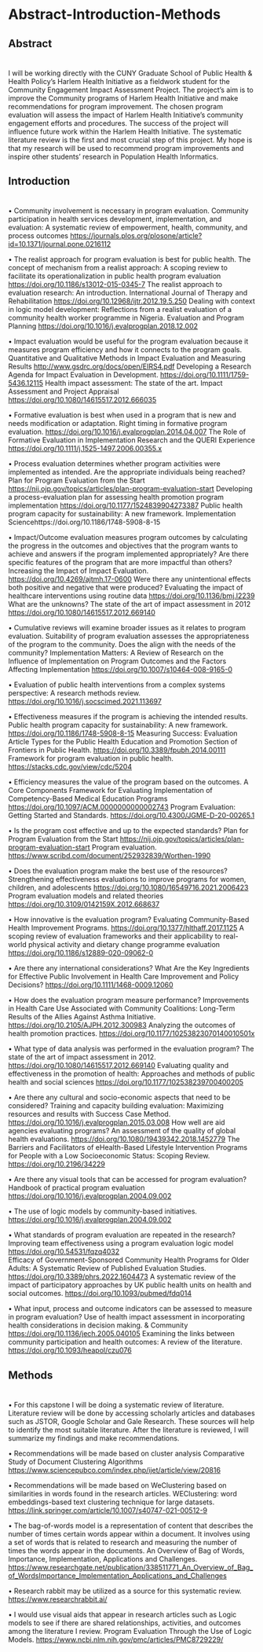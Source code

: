 # Abstract-Introduction-Methods

## Abstract
#
I will be working directly with the CUNY Graduate School of Public Health & Health Policy’s Harlem Health Initiative as a fieldwork student for the Community Engagement Impact Assessment Project. The project’s aim is to improve the Community programs of Harlem Health Initiative and make recommendations for program improvement. The chosen program evaluation will assess the impact of Harlem Health Initiative’s community engagement efforts and procedures. The success of the project will influence future work within the Harlem Health Initiative. The systematic literature review is the first and most crucial step of this project. My hope is that my research will be used to recommend program improvements and inspire other students’ research in Population Health Informatics. 

## Introduction
#
•	Community involvement is necessary in program evaluation. Community participation in health services development, implementation, and evaluation: A systematic review of empowerment, health, community, and process outcomes 
https://journals.plos.org/plosone/article?id=10.1371/journal.pone.0216112

•	The realist approach for program evaluation is best for public health. The concept of mechanism from a realist approach: A scoping review to facilitate its operationalization in public health program evaluation https://doi.org/10.1186/s13012-015-0345-7   The realist approach to evaluation research: An introduction. International Journal of Therapy and Rehabilitation  https://doi.org/10.12968/ijtr.2012.19.5.250  Dealing with context in logic model development: Reflections from a realist evaluation of a community health worker programme in Nigeria. Evaluation and Program Planning  https://doi.org/10.1016/j.evalprogplan.2018.12.002

•	Impact evaluation would be useful for the program evaluation because it measures program efficiency and how it connects to the program goals. Quantitative and Qualitative Methods in Impact Evaluation and Measuring Results  http://www.gsdrc.org/docs/open/EIRS4.pdf   Developing a Research Agenda for Impact Evaluation in Development. https://doi.org/10.1111/1759-5436.12115  Health impact assessment: The state of the art. Impact Assessment and Project Appraisal https://doi.org/10.1080/14615517.2012.666035


•	Formative evaluation is best when used in a program that is new and needs modification or adaptation. Right timing in formative program evaluation. https://doi.org/10.1016/j.evalprogplan.2014.04.007  The Role of Formative Evaluation in Implementation Research and the QUERI Experience https://doi.org/10.1111/j.1525-1497.2006.00355.x

•	Process evaluation determines whether program activities were implemented as intended. Are the appropriate individuals being reached? Plan for Program Evaluation from the Start  https://nij.ojp.gov/topics/articles/plan-program-evaluation-start   Developing a process-evaluation plan for assessing health promotion program implementation https://doi.org/10.1177/1524839904273387   Public health program capacity for sustainability: A new framework. Implementation Sciencehttps://doi.org/10.1186/1748-5908-8-15

•	Impact/Outcome evaluation measures program outcomes by calculating the progress in the outcomes and objectives that the program wants to achieve and answers if the program implemented appropriately? Are there specific features of the program that are more impactful than others? Increasing the Impact of Impact Evaluation. https://doi.org/10.4269/ajtmh.17-0600    Were there any unintentional effects both positive and negative that were produced? Evaluating the impact of healthcare interventions using routine data https://doi.org/10.1136/bmj.l2239   What are the unknowns? The state of the art of impact assessment in 2012 https://doi.org/10.1080/14615517.2012.669140


•	Cumulative reviews will examine broader issues as it relates to program evaluation. Suitability of program evaluation assesses the appropriateness of the program to the community. Does the align with the needs of the community? Implementation Matters: A Review of Research on the Influence of Implementation on Program Outcomes and the Factors Affecting Implementation https://doi.org/10.1007/s10464-008-9165-0

•	Evaluation of public health interventions from a complex systems perspective: A research methods review. https://doi.org/10.1016/j.socscimed.2021.113697

•	Effectiveness measures if the program is achieving the intended results. Public health program capacity for sustainability: A new framework. https://doi.org/10.1186/1748-5908-8-15   Measuring Success: Evaluation Article Types for the Public Health Education and Promotion Section of Frontiers in Public Health. https://doi.org/10.3389/fpubh.2014.00111  Framework for program evaluation in public health. https://stacks.cdc.gov/view/cdc/5204 


•	Efficiency measures the value of the program based on the outcomes. A Core Components Framework for Evaluating Implementation of Competency-Based Medical Education Programs https://doi.org/10.1097/ACM.0000000000002743
 Program Evaluation: Getting Started and Standards. https://doi.org/10.4300/JGME-D-20-00265.1

•	Is the program cost effective and up to the expected standards? Plan for Program Evaluation from the Start https://nij.ojp.gov/topics/articles/plan-program-evaluation-start   Program evaluation. https://www.scribd.com/document/252932839/Worthen-1990

•	Does the evaluation program make the best use of the resources? Strengthening effectiveness evaluations to improve programs for women, children, and adolescents https://doi.org/10.1080/16549716.2021.2006423  Program evaluation models and related theories https://doi.org/10.3109/0142159X.2012.668637

•	How innovative is the evaluation program? Evaluating Community-Based Health Improvement Programs. https://doi.org/10.1377/hlthaff.2017.1125    A scoping review of evaluation frameworks and their applicability to real-world physical activity and dietary change programme evaluation  https://doi.org/10.1186/s12889-020-09062-0


•	Are there any international considerations? What Are the Key Ingredients for Effective Public Involvement in Health Care Improvement and Policy Decisions? https://doi.org/10.1111/1468-0009.12060

•	How does the evaluation program measure performance? Improvements in Health Care Use Associated with Community Coalitions: Long-Term Results of the Allies Against Asthma Initiative. https://doi.org/10.2105/AJPH.2012.300983 Analyzing the outcomes of health promotion practices. https://doi.org/10.1177/10253823070140010501x

•	What type of data analysis was performed in the evaluation program? The state of the art of impact assessment in 2012. https://doi.org/10.1080/14615517.2012.669140   Evaluating quality and effectiveness in the promotion of health: Approaches and methods of public health and social sciences https://doi.org/10.1177/102538239700400205


•	Are there any cultural and socio-economic aspects that need to be considered? Training and capacity building evaluation: Maximizing resources and results with Success Case Method. https://doi.org/10.1016/j.evalprogplan.2015.03.008  How well are aid agencies evaluating programs? An assessment of the quality of global health evaluations. https://doi.org/10.1080/19439342.2018.1452779   The Barriers and Facilitators of eHealth-Based Lifestyle Intervention Programs for People with a Low Socioeconomic Status: Scoping Review. https://doi.org/10.2196/34229

•	Are there any visual tools that can be accessed for program evaluation? Handbook of practical program evaluation  https://doi.org/10.1016/j.evalprogplan.2004.09.002 


•	The use of logic models by community-based initiatives. https://doi.org/10.1016/j.evalprogplan.2004.09.002

•	What standards of program evaluation are repeated in the research? Improving team effectiveness using a program evaluation logic model https://doi.org/10.54531/fqzq4032    
 Efficacy of Government-Sponsored Community Health Programs for Older Adults: A Systematic Review of Published Evaluation Studies. https://doi.org/10.3389/phrs.2022.1604473    A systematic review of the impact of participatory approaches by UK public health units on health and social outcomes. https://doi.org/10.1093/pubmed/fdq014   

•	What input, process and outcome indicators can be assessed to measure in program evaluation? Use of health impact assessment in incorporating health considerations in decision making. & Community https://doi.org/10.1136/jech.2005.040105   Examining the links between community participation and health outcomes: A review of the literature. https://doi.org/10.1093/heapol/czu076  

## Methods
#
•	For this capstone I will be doing a systematic review of literature. Literature review will be done by accessing scholarly articles and databases such as JSTOR, Google Scholar and Gale Research. These sources will help to identify the most suitable literature. After the literature is reviewed, I will summarize my findings and make recommendations. 

•	Recommendations will be made based on cluster analysis Comparative Study of Document Clustering Algorithms https://www.sciencepubco.com/index.php/ijet/article/view/20816

•	Recommendations will be made based on WeClustering based on similarities in words found in the research articles. WEClustering: word embeddings-based text clustering technique for large datasets. https://link.springer.com/article/10.1007/s40747-021-00512-9


•	The bag-of-words model is a representation of content that describes the number of times certain words appear within a document. It involves using a set of words that is related to research and measuring the number of times the words appear in the documents. An Overview of Bag of Words, Importance, Implementation, Applications and Challenges. https://www.researchgate.net/publication/338511771_An_Overview_of_Bag_of_WordsImportance_Implementation_Applications_and_Challenges 

•	Research rabbit may be utilized as a source for this systematic review. https://www.researchrabbit.ai/


•	 I would use visual aids that appear in research articles such as Logic models to see if there are shared relationships, activities, and outcomes among the literature I review. Program Evaluation Through the Use of Logic Models. https://www.ncbi.nlm.nih.gov/pmc/articles/PMC8729229/
#
